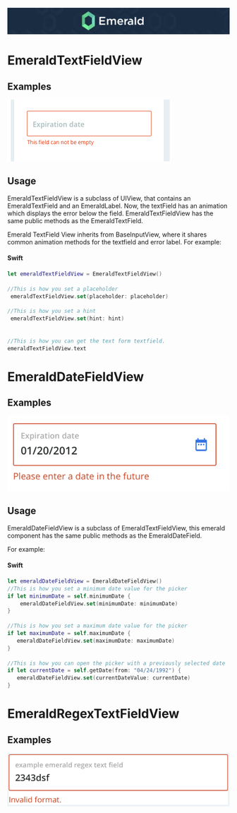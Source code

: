 <p align="center"><img src="/Resources/Images/Header.png" /></p>


# EmeraldTextFieldView
## Examples
<img src="/Resources/Images/textfieldview.png" />

## Usage

EmeraldTextFieldView is a subclass of UIView, that contains an EmeraldTextField and an EmeraldLabel. Now, the textField has an animation which displays the error below the field. EmeraldTextFieldView has the same public methods as the EmeraldTextField.

Emerald TextField View inherits from BaseInputView, where it shares common animation methods for the textfield and error label. For example:

#### Swift
```swift
let emeraldTextFieldView = EmeraldTextFieldView()

//This is how you set a placeholder
 emeraldTextFieldView.set(placeholder: placeholder)

//This is how you set a hint
 emeraldTextFieldView.set(hint: hint)
  

//This is how you can get the text form textfield.
emeraldTextFieldView.text
```



# EmeraldDateFieldView

## Examples

<img src="/Resources/Images/EmeraldDateFieldView.png" />

## Usage

EmeraldDateFieldView is a subclass of EmeraldTextFieldView, this emerald component has the same public methods as the EmeraldDateField.

 For example:

#### Swift
```swift
let emeraldDateFieldView = EmeraldDateFieldView()
//This is how you set a minimum date value for the picker
if let minimumDate = self.minimumDate {
    emeraldDateFieldView.set(minimumDate: minimumDate)
}

//This is how you set a maximum date value for the picker
if let maximumDate = self.maximumDate {
   emeraldDateFieldView.set(maximumDate: maximumDate)
}

//This is how you can open the picker with a previously selected date
if let currentDate = self.getDate(from: "04/24/1992") {
   emeraldDateFieldView.set(currentDateValue: currentDate)
}
```

## 

# EmeraldRegexTextFieldView

## Examples

<img src="/Resources/Images/emeraldregextextfieldview.png" />

## 